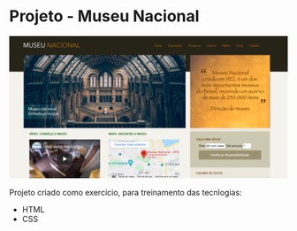 # Projeto - Museu Nacional </h1>

<img src="preview.png">

<p>Projeto criado como exercicio, para treinamento das tecnlogias:</p>

<ul>
    <li>HTML</li>
    <li>CSS</li>
</ul>